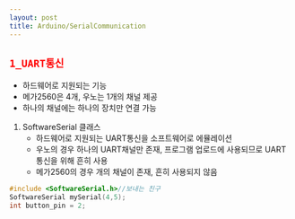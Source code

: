 ```yaml
---
layout: post
title: Arduino/SerialCommunication
---
```

## <span style="color:red"> ```1_UART통신``` </span>
- 하드웨어로 지원되는 기능
- 메가2560은 4개, 우노는 1개의 채널 제공
- 하나의 채널에는 하나의 장치만 연결 가능

1. SoftwareSerial 클래스
    - 하드웨어로 지원되는 UART통신을 소프트웨어로 에뮬레이션
    - 우노의 경우 하나의 UART채널만 존재, 프로그램 업로드에 사용되므로 UART통신을 위해 흔히 사용
    - 메가2560의 경우 개의 채널이 존재, 흔히 사용되지 않음

```C
#include <SoftwareSerial.h>//보내는 친구
SoftwareSerial mySerial(4,5);
int button_pin = 2;   
```
<br/><br/>

